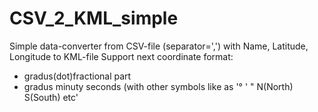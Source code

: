 # CSV_2_KML_simple
Simple data-converter from CSV-file (separator=',') with Name, Latitude, Longitude to KML-file
Support next coordinate format:
  - gradus(dot)fractional part
  - gradus minutу seconds (with other symbols like as '° ' " N(North) S(South) etc'
